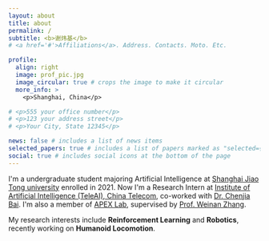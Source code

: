 ```yaml
---
layout: about
title: about
permalink: /
subtitle: <b>谢炜基</b>
# <a href='#'>Affiliations</a>. Address. Contacts. Moto. Etc.

profile:
  align: right
  image: prof_pic.jpg
  image_circular: true # crops the image to make it circular
  more_info: >
    <p>Shanghai, China</p>

# <p>555 your office number</p>
# <p>123 your address street</p>
# <p>Your City, State 12345</p>

news: false # includes a list of news items
selected_papers: true # includes a list of papers marked as "selected={true}"
social: true # includes social icons at the bottom of the page
---
```


I'm a undergraduate student majoring Artificial Intelligence at [Shanghai Jiao Tong university](https://www.sjtu.edu.cn/) enrolled in 2021. Now I'm a Research Intern at [Institute of Artificial Intelligence (TeleAI), China Telecom](http://www.chinatelecom.com.cn/), co-worked with [Dr. Chenjia Bai](https://baichenjia.github.io/). I'm also a member of [APEX Lab](https://apex.sjtu.edu.cn/), supervised by [Prof. Weinan Zhang](https://wnzhang.net/).

My research interests include **Reinforcement Learning** and **Robotics**, recently working on **Humanoid Locomotion**.

